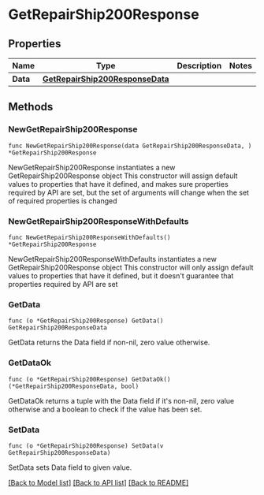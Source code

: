 # GetRepairShip200Response

## Properties

Name | Type | Description | Notes
------------ | ------------- | ------------- | -------------
**Data** | [**GetRepairShip200ResponseData**](GetRepairShip200ResponseData.md) |  | 

## Methods

### NewGetRepairShip200Response

`func NewGetRepairShip200Response(data GetRepairShip200ResponseData, ) *GetRepairShip200Response`

NewGetRepairShip200Response instantiates a new GetRepairShip200Response object
This constructor will assign default values to properties that have it defined,
and makes sure properties required by API are set, but the set of arguments
will change when the set of required properties is changed

### NewGetRepairShip200ResponseWithDefaults

`func NewGetRepairShip200ResponseWithDefaults() *GetRepairShip200Response`

NewGetRepairShip200ResponseWithDefaults instantiates a new GetRepairShip200Response object
This constructor will only assign default values to properties that have it defined,
but it doesn't guarantee that properties required by API are set

### GetData

`func (o *GetRepairShip200Response) GetData() GetRepairShip200ResponseData`

GetData returns the Data field if non-nil, zero value otherwise.

### GetDataOk

`func (o *GetRepairShip200Response) GetDataOk() (*GetRepairShip200ResponseData, bool)`

GetDataOk returns a tuple with the Data field if it's non-nil, zero value otherwise
and a boolean to check if the value has been set.

### SetData

`func (o *GetRepairShip200Response) SetData(v GetRepairShip200ResponseData)`

SetData sets Data field to given value.



[[Back to Model list]](../README.md#documentation-for-models) [[Back to API list]](../README.md#documentation-for-api-endpoints) [[Back to README]](../README.md)


